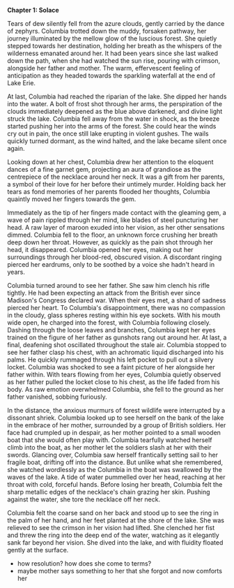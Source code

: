 **Chapter 1: Solace**

Tears of dew silently fell from the azure clouds, gently carried by the dance of zephyrs. Columbia trotted down the muddy, forsaken pathway, her journey illuminated by the mellow glow of the luscious forest. She quietly stepped towards her destination, holding her breath as the whispers of the wilderness emanated around her. It had been years since she last walked down the path, when she had watched the sun rise, pouring with crimson, alongside her father and mother. The warm, effervescent feeling of anticipation as they headed towards the sparkling waterfall at the end of Lake Erie.

At last, Columbia had reached the riparian of the lake. She dipped her hands into the water. A bolt of frost shot through her arms, the perspiration of the clouds immediately deepened as the blue above darkened, and divine light struck the lake. Columbia fell away from the water in shock, as the breeze started pushing her into the arms of the forest. She could hear the winds cry out in pain, the once still lake erupting in violent gushes. The wails quickly turned dormant, as the wind halted, and the lake became silent once again. 

Looking down at her chest, Columbia drew her attention to the eloquent dances of a fine garnet gem, projecting an aura of grandiose as the centrepiece of the necklace around her neck. It was a gift from her parents, a symbol of their love for her before their untimely murder. Holding back her tears as fond memories of her parents flooded her thoughts, Columbia quaintly moved her fingers towards the gem.

Immediately as the tip of her fingers made contact with the gleaming gem, a wave of pain rippled through her mind, like blades of steel puncturing her head.  A raw layer of maroon exuded into her vision, as her other sensations dimmed. Columbia fell to the floor, an unknown force crushing her breath deep down her throat. However, as quickly as the pain shot through her head, it disappeared. Columbia opened her eyes, making out her surroundings through her blood-red, obscured vision. A discordant ringing pierced her eardrums, only to be soothed by a voice she hadn't heard in years.

Columbia turned around to see her father. She saw him clench his rifle tightly. He had been expecting an attack from the British ever since Madison's Congress declared war. When their eyes met, a shard of sadness pierced her heart. To Columbia's disappointment, there was no compassion in the cloudy, glass spheres resting within his eye sockets. With his mouth wide open, he charged into the forest, with Columbia following closely. Dashing through the loose leaves and branches, Columbia kept her eyes trained on the figure of her father as gunshots rang out around her. At last, a final, deafening shot oscillated throughout the stale air. Columbia stopped to see her father clasp his chest, with an achromatic liquid discharged into his palms. He quickly rummaged through his left pocket to pull out a silvery locket. Columbia was shocked to see a faint picture of her alongside her father within. With tears flowing from her eyes, Columbia quietly observed as her father pulled the locket close to his chest, as the life faded from his body. As raw emotion overwhelmed Columbia, she fell to the ground as her father vanished, sobbing furiously.

In the distance, the anxious murmurs of forest wildlife were interrupted by a dissonant shriek. Columbia looked up to see herself on the bank of the lake in the embrace of her mother, surrounded by a group of British soldiers. Her face had crumpled up in despair, as her mother pointed to a small wooden boat that she would often play with. Columbia tearfully watched herself climb into the boat, as her mother let the soldiers slash at her with their swords. Glancing over, Columbia saw herself frantically setting sail to her fragile boat, drifting off into the distance. But unlike what she remembered, she watched wordlessly as the Columbia in the boat was swallowed by the waves of the lake. A tide of water pummelled over her head, reaching at her throat with cold, forceful hands. Before losing her breath, Columbia felt the sharp metallic edges of the necklace's chain grazing her skin. Pushing against the water, she tore the necklace off her neck.

Columbia felt the coarse sand on her back and stood up to see the ring in the palm of her hand, and her feet planted at the shore of the lake. She was relieved to see the crimson in her vision had lifted. She clenched her fist and threw the ring into the deep end of the water, watching as it elegantly sank far beyond her vision. She dived into the lake, and with fluidity floated gently at the surface.

- how resolution? how does she come to terms?
- maybe mother says something to her that she forgot and now comforts her